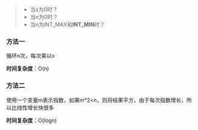 > * 当x为0时？
> * 当n为0时？
> * 当n为INT_MAX和**INT_MIN**时？

### 方法一

循环n次，每次乘以x

**时间复杂度**：O(n)

### 方法二

使用一个变量m表示指数，如果m\*2<n，则将结果平方，由于每次指数增长，所以比线性增长快很多

**时间复杂度**：O(logn)
